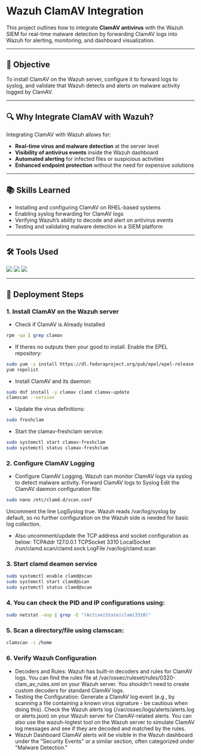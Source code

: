 # Wazuh ClamAV Integration  
This project outlines how to integrate **ClamAV antivirus** with the Wazuh SIEM for real-time malware detection by forwarding ClamAV logs into Wazuh for alerting, monitoring, and dashboard visualization.

---

## 🎯 Objective  
To install ClamAV on the Wazuh server, configure it to forward logs to syslog, and validate that Wazuh detects and alerts on malware activity logged by ClamAV.

---

## 🔍 Why Integrate ClamAV with Wazuh?  
Integrating ClamAV with Wazuh allows for:
- **Real-time virus and malware detection** at the server level  
- **Visibility of antivirus events** inside the Wazuh dashboard  
- **Automated alerting** for infected files or suspicious activities  
- **Enhanced endpoint protection** without the need for expensive solutions

---

## 📚 Skills Learned  
- Installing and configuring ClamAV on RHEL-based systems  
- Enabling syslog forwarding for ClamAV logs  
- Verifying Wazuh’s ability to decode and alert on antivirus events  
- Testing and validating malware detection in a SIEM platform

---

## 🛠️ Tools Used  
<div>
  <img src="https://img.shields.io/badge/-Wazuh-0078D4?&style=for-the-badge&logo=Wazuh&logoColor=white" />
  <img src="https://img.shields.io/badge/-ClamAV-005571?&style=for-the-badge&logo=VirusTotal&logoColor=white" />
  <img src="https://img.shields.io/badge/-RHEL-EE0000?&style=for-the-badge&logo=Red-Hat&logoColor=white" />
</div>

---

## 📝 Deployment Steps

### 1. Install ClamAV on the Wazuh server
- Check if ClamAV is Already Installed
```bash
rpm -qa | grep clamav
```
- If theres no outputs then your good to install.
Enable the EPEL repository:
```bash
sudo yum -y install https://dl.fedoraproject.org/pub/epel/epel-release-latest-8.noarch.rpm
yum repolist
```
- Install ClamAV and its daemon:
```bash
sudo dnf install -y clamav clamd clamav-update
clamscan --version
```
- Update the virus definitions:
```bash
sudo freshclam
```
- Start the clamav-freshclam service:
```bash
sudo systemctl start clamav-freshclam
sudo systemctl status clamav-freshclam
```

### 2. Configure ClamAV Logging
- Configure ClamAV Logging. Wazuh can monitor ClamAV logs via syslog to detect malware activity.
Forward ClamAV logs to Syslog
Edit the ClamAV daemon configuration file:
```bash
sudo nano /etc/clamd.d/scan.conf
```
Uncomment the line LogSyslog true.
Wazuh reads /var/log/syslog by default, so no further configuration on the Wazuh side is needed for basic log collection.
- Also uncomment/update the TCP address and socket configuration as below:
 TCPAddr 127.0.0.1
 TCPSocket 3310
 LocalSocket /run/clamd.scan/clamd.sock
 LogFile /var/log/clamd.scan

### 3. Start clamd deamon service
```bash
sudo systemctl enable clamd@scan
sudo systemctl start clamd@scan
sudo systemctl status clamd@scan
```

### 4. You can check the PID and IP configurations using:
```bash
sudo netstat -anp | grep -E "(Active|State|clam|3310)"
```

### 5. Scan a directory/file using clamscan:
```bash
clamscan -i /home
```

### 6. Verify Wazuh Configuration
- Decoders and Rules: Wazuh has built-in decoders and rules for ClamAV logs. You can find the rules file at /var/ossec/ruleset/rules/0320-clam_av_rules.xml on your Wazuh server. You shouldn't need to create custom decoders for standard ClamAV logs.
- Testing the Configuration:
Generate a ClamAV log event (e.g., by scanning a file containing a known virus signature - be cautious when doing this).
Check the Wazuh alerts log (/var/ossec/logs/alerts/alerts.log or alerts.json) on your Wazuh server for ClamAV-related alerts.
You can also use the wazuh-logtest tool on the Wazuh server to simulate ClamAV log messages and see if they are decoded and matched by the rules.
- Wazuh Dashboard
ClamAV alerts will be visible in the Wazuh dashboard under the "Security Events" or a similar section, often categorized under "Malware Detection."






















